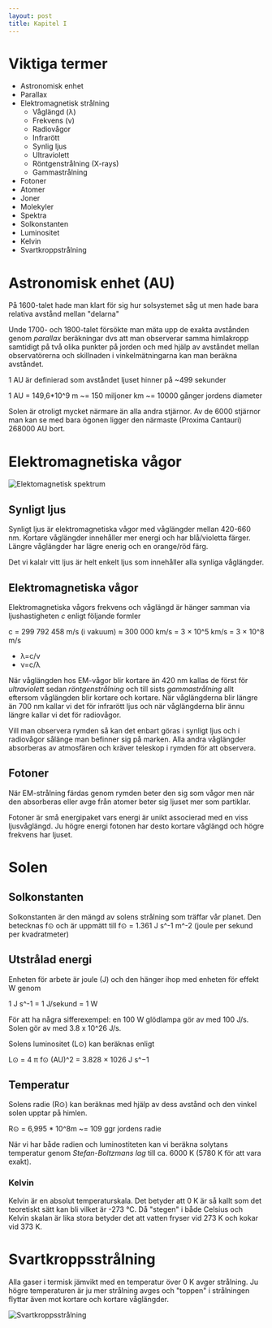 ```yaml
---
layout: post
title: Kapitel I
---
```


# Viktiga termer

* Astronomisk enhet
* Parallax
* Elektromagnetisk strålning
    - Våglängd (λ)
    - Frekvens (ν)
    - Radiovågor
    - Infrarött
    - Synlig ljus
    - Ultraviolett
    - Röntgenstrålning (X-rays)
    - Gammastrålning
* Fotoner
* Atomer
* Joner
* Molekyler
* Spektra 
* Solkonstanten
* Luminositet
* Kelvin
* Svartkroppstrålning

# Astronomisk enhet (AU) 

På 1600-talet hade man klart för sig hur solsystemet såg ut men hade bara relativa avstånd mellan "delarna"

Unde 1700- och 1800-talet försökte man mäta upp de exakta avstånden genom _parallax_ beräkningar dvs att man observerar samma himlakropp samtidigt på två olika punkter på jorden och med hjälp av avståndet mellan observatörerna och skillnaden i vinkelmätningarna kan man beräkna avståndet.

1 AU är definierad som avståndet ljuset hinner på ~499 sekunder

1 AU = 149,6*10^9 m ~= 150 miljoner km ~= 10000 gånger jordens diameter

Solen är otroligt mycket närmare än alla andra stjärnor. Av de 6000 stjärnor man kan se med bara ögonen ligger den närmaste (Proxima Cantauri) 268000 AU bort.

# Elektromagnetiska vågor

![Elektomagnetisk spektrum](https://sites.google.com/a/coe.edu/principles-of-structural-chemistry/_/rsrc/1468739013723/relationship-between-light-and-matter/electromagnetic-spectrum/EMSpectrumcolor.jpg)

## Synligt ljus

Synligt ljus är elektromagnetiska vågor med våglängder mellan 420-660 nm. Kortare våglängder innehåller mer energi och har blå/violetta färger. Längre våglängder har lägre enerig och en orange/röd färg.

Det vi kalalr vitt ljus är helt enkelt ljus som innehåller alla synliga våglängder. 

## Elektromagnetiska vågor

Elektromagnetiska vågors frekvens och våglängd är hänger samman via ljushastigheten _c_ enligt följande formler

c = 299 792 458 m/s (i vakuum) ≈ 300 000 km/s = 3 × 10^5 km/s = 3 × 10^8 m/s

* λ=c/ν
* ν=c/λ

När våglängden hos EM-vågor blir kortare än 420 nm kallas de först för _ultraviolett_ sedan _röntgenstrålning_ och till sists _gammastrålning_ allt eftersom våglängden blir kortare och kortare. När våglängderna blir längre än 700 nm kallar vi det för infrarött ljus och när våglängderna blir ännu längre kallar vi det för radiovågor. 

Vill man observera rymden så kan det enbart göras i synligt ljus och i radiovågor sålänge man befinner sig på marken. Alla andra våglängder absorberas av atmosfären och kräver teleskop i rymden för att observera.

## Fotoner

När EM-strålning färdas genom rymden beter den sig som vågor men när den absorberas eller avge från atomer beter sig ljuset mer som partiklar. 

Fotoner är små energipaket vars energi är unikt associerad med en viss ljusvåglängd. Ju högre energi fotonen har desto kortare våglängd och högre frekvens har ljuset.

# Solen

## Solkonstanten

Solkonstanten är den mängd av solens strålning som träffar vår planet. Den betecknas f⊙ och är uppmätt till f⊙ = 1.361 J s^-1 m^-2 (joule per sekund per kvadratmeter)

## Utstrålad energi 

Enheten för arbete är joule (J) och den hänger ihop med enheten för effekt W genom 

1 J s^-1 = 1 J/sekund = 1 W

För att ha några sifferexempel: en 100 W glödlampa gör av med 100 J/s. Solen gör av med 3.8 x 10^26 J/s.

Solens luminositet (L⊙) kan beräknas enligt 

L⊙ = 4 π f⊙ (AU)^2 = 3.828 × 1026 J s^−1

## Temperatur

Solens radie (R⊙) kan beräknas med hjälp av dess avstånd och den vinkel solen upptar på himlen. 

R⊙ = 6,995 * 10^8m ~= 109 ggr jordens radie

När vi har både radien och luminostiteten kan vi beräkna solytans temperatur genom _Stefan-Boltzmans lag_ till ca. 6000 K (5780 K för att vara exakt).

### Kelvin

Kelvin är en absolut temperaturskala. Det betyder att 0 K är så kallt som det teoretiskt sätt kan bli vilket är -273 °C. Då "stegen" i både Celsius och Kelvin skalan är lika stora betyder det att vatten fryser vid 273 K och kokar vid 373 K. 

# Svartkroppsstrålning

Alla gaser i termisk jämvikt med en temperatur över 0 K avger strålning. Ju högre temperaturen är ju mer strålning avges och "toppen" i strålningen flyttar även mot kortare och kortare våglängder. 

![Svartkroppsstrålning](https://upload.wikimedia.org/wikipedia/commons/thumb/f/ff/BlackbodySpectrum_loglog_150dpi_en.png/640px-BlackbodySpectrum_loglog_150dpi_en.png)







